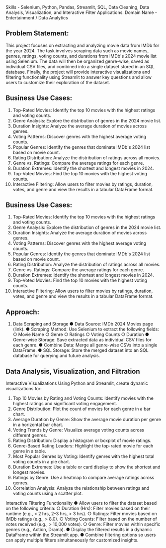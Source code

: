 Skills      - Selenium, Python, Pandas, Streamlit, SQL, Data Cleaning, Data Analysis, Visualization, and Interactive Filter Applications.
Domain Name - Entertainment / Data Analytics

Problem Statement:
-----------------
This project focuses on extracting and analyzing movie data from IMDb for the year 2024. The task involves scraping data such as movie names, genres, ratings, voting counts, and durations from IMDb's 2024 movie list using Selenium. The data will then be organized genre-wise, saved as individual CSV files, and combined into a single dataset stored in an SQL database. Finally, the project will provide interactive visualizations and filtering functionality using Streamlit to answer key questions and allow users to customize their exploration of the dataset.

Business Use Cases:
------------------
1.	Top-Rated Movies: Identify the top 10 movies with the highest ratings and voting counts.
2.	Genre Analysis: Explore the distribution of genres in the 2024 movie list.
3.	Duration Insights: Analyze the average duration of movies across genres.
4.	Voting Patterns: Discover genres with the highest average voting counts.
5.	Popular Genres: Identify the genres that dominate IMDb's 2024 list based on movie count.
6.	Rating Distribution: Analyze the distribution of ratings across all movies.
7.	Genre vs. Ratings: Compare the average ratings for each genre.
8.	Duration Extremes: Identify the shortest and longest movies in 2024.
9.	Top-Voted Movies: Find the top 10 movies with the highest voting counts.
10.	Interactive Filtering: Allow users to filter movies by ratings, duration, votes, and genre and view the results in a tabular DataFrame format.

Business Use Cases:
-------------------
1.	Top-Rated Movies: Identify the top 10 movies with the highest ratings and voting counts.
2.	Genre Analysis: Explore the distribution of genres in the 2024 movie list.
3.	Duration Insights: Analyze the average duration of movies across genres.
4.	Voting Patterns: Discover genres with the highest average voting counts.
5.	Popular Genres: Identify the genres that dominate IMDb's 2024 list based on movie count.
6.	Rating Distribution: Analyze the distribution of ratings across all movies.
7.	Genre vs. Ratings: Compare the average ratings for each genre.
8.	Duration Extremes: Identify the shortest and longest movies in 2024.
9.	Top-Voted Movies: Find the top 10 movies with the highest voting counts.
10.	Interactive Filtering: Allow users to filter movies by ratings, duration, votes, and genre and view the results in a tabular DataFrame format.

Approach:
--------
1. Data Scraping and Storage
●	Data Source: IMDb 2024 Movies page (link).
●	Scraping Method: Use Selenium to extract the following fields:
○	Movie Name
○	Genre
○	Ratings
○	Voting Counts
○	Duration
●	Genre-wise Storage: Save extracted data as individual CSV files for each genre.
●	Combine Data: Merge all genre-wise CSVs into a single DataFrame.
●	SQL Storage: Store the merged dataset into an SQL database for querying and future analysis.

Data Analysis, Visualization, and Filtration
----------------------------------------------
Interactive Visualizations
Using Python and Streamlit, create dynamic visualizations for:
1.	Top 10 Movies by Rating and Voting Counts: Identify movies with the highest ratings and significant voting engagement.
2.	Genre Distribution: Plot the count of movies for each genre in a bar chart.
3.	Average Duration by Genre: Show the average movie duration per genre in a horizontal bar chart.
4.	Voting Trends by Genre: Visualize average voting counts across different genres.
5.	Rating Distribution: Display a histogram or boxplot of movie ratings.
6.	Genre-Based Rating Leaders: Highlight the top-rated movie for each genre in a table.
7.	Most Popular Genres by Voting: Identify genres with the highest total voting counts in a pie chart.
8.	Duration Extremes: Use a table or card display to show the shortest and longest movies.
9.	Ratings by Genre: Use a heatmap to compare average ratings across genres.
10.	Correlation Analysis: Analyze the relationship between ratings and voting counts using a scatter plot.

Interactive Filtering Functionality
●	Allow users to filter the dataset based on the following criteria:
○	Duration (Hrs): Filter movies based on their runtime (e.g., < 2 hrs, 2–3 hrs, > 3 hrs).
○	Ratings: Filter movies based on IMDb ratings (e.g., > 8.0).
○	Voting Counts: Filter based on the number of votes received (e.g., > 10,000 votes).
○	Genre: Filter movies within specific genres (e.g., Action, Drama).
●	Display the filtered results in a dynamic DataFrame within the Streamlit app.
●	Combine filtering options so users can apply multiple filters simultaneously for customized insights.

